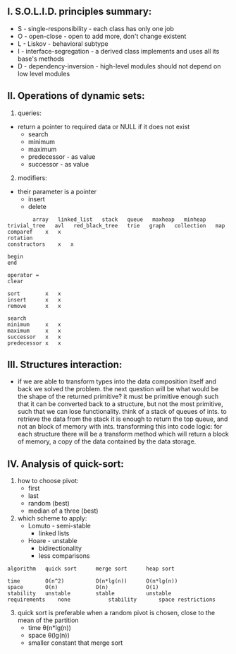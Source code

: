 ## I. S.O.L.I.D. principles summary:

- S - single-responsibility - each class has only one job
- O - open-close - open to add more, don't change existent
- L - Liskov     - behavioral subtype
- I - interface-segregation - a derived class implements and uses all its base's methods 
- D - dependency-inversion  - high-level modules should not depend on low level modules

## II. Operations of dynamic sets:

1. queries:
- return a pointer to required data or NULL if it does not exist
	- search 
	- minimum
	- maximum
	- predecessor - as value
	- successor - as value
2. modifiers:
- their parameter is a pointer
	- insert
	- delete 
```
		array   linked_list   stack   queue   maxheap   minheap   trivial_tree   avl   red_black_tree   trie   graph   collection   map
comparef	x	x
rotation	
constructors 	x	x	     

begin
end

operator =
clear

sort		x	x
insert		x	x		
remove		x	x		

search
minimum		x	x
maximum		x	x
successor	x	x
predecessor	x	x
```

## III. Structures interaction:

- if we are able to transform types into the data composition itself and back we solved the problem. the next question will be what would be the shape of the returned primitive? it must be primitive enough such that it can be converted back to a structure, but not the most primitive, such that we can lose functionality. think of a stack of queues of ints. to retrieve the data from the stack it is enough to return the top queue, and not an block of memory with ints. transforming this into code logic: for each structure there will be a transform method which will return a block of memory, a copy of the data contained by the data storage.

## IV. Analysis of quick-sort:

1. how to choose pivot:
	- first
	- last
	- random (best)
	- median of a three (best)
2. which scheme to apply:
	- Lomuto - semi-stable
		 - linked lists
	- Hoare	 - unstable
		 - bidirectionality
		 - less comparisons
```
algorithm	quick sort		merge sort		heap sort

time		O(n^2)			O(n*lg(n))		O(n*lg(n))			
space		O(n)			O(n)			O(1)
stability	unstable		stable			unstable
requirements 	none			stability		space restrictions
```
3. quick sort is preferable when a random pivot is chosen, close to the mean of the partition
	- time  θ(n*lg(n))
	- space θ(lg(n))
	- smaller constant that merge sort